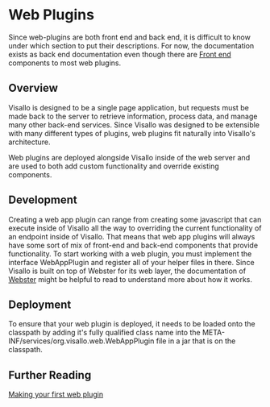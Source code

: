 # Web Plugins

<div class="alert alert-warning">
    Since web-plugins are both front end and back end, it is difficult to know under which section to put their descriptions.  For now, the documentation exists as back end documentation even though there are <a href='../front-end/index.html'>Front end</a> components to most web plugins.
</div>

## Overview

Visallo is designed to be a single page application, but requests must be made back to the server to retrieve information, process data, and manage many other back-end services.  Since Visallo was designed to be extensible with many different types of plugins, web plugins fit naturally into Visallo's architecture.

Web plugins are deployed alongside Visallo inside of the web server and are used to both add custom functionality and override existing components.

## Development

Creating a web app plugin can range from creating some javascript that can execute inside of Visallo all the way to overriding the current functionality of an endpoint inside of Visallo.  That means that web app plugins will always have some sort of mix of front-end and back-end components that provide functionality.  To start working with a web plugin, you must implement the interface WebAppPlugin and register all of your helper files in there.  Since Visallo is built on top of Webster for its web layer, the documentation of [Webster](https://github.com/visallo/webster) might be helpful to read to understand more about how it works.

## Deployment

To ensure that your web plugin is deployed, it needs to be loaded onto the classpath by adding it's fully qualified class name into the META-INF/services/org.visallo.web.WebAppPlugin file in a jar that is on the classpath.

## Further Reading

[Making your first web plugin](../../tutorials/webplugin.md)
